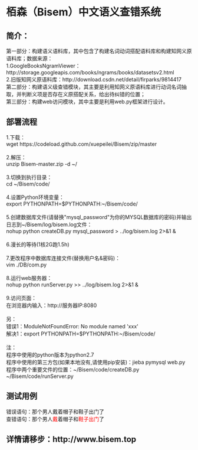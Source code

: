 # 栢森（Bisem）中文语义查错系统
<h2>简介：</h2>
第一部分：构建语义语料库，其中包含了构建名词动词搭配语料库和构建知网义原语料库；数据来源：</br>
1.GoogleBooksNgramViewer：http://storage.googleapis.com/books/ngrams/books/datasetsv2.html </br>
2.旧版知网义原语料库：http://download.csdn.net/detail/firparks/9814417 </br>
第二部分：构建语义级查错模块，其主要是利用知网义原语料库进行动词名词抽取，并判断义项是否存在义原搭配关系，给出待纠错的位置；</br>
第三部分：构建web访问模块，其中主要是利用web.py框架进行设计。</br>

<h2>部署流程</h3>
1.下载：</br>
wget https://codeload.github.com/xuepeilei/Bisem/zip/master
</br></br>
2.解压：</br>
unzip Bisem-master.zip -d ~/
</br></br>
3.切换到执行目录：</br>
cd ~/Bisem/code/
</br></br>
4.设置Python环境变量：</br>
export PYTHONPATH=$PYTHONPATH:~/Bisem/code/
</br></br>
5.创建数据库文件(请替换"mysql_password"为你的MYSQL数据库的密码)并输出日志到~/Bisem/log/bisem.log文件：</br>
nohup python createDB.py mysql_password > ../log/bisem.log 2>&1 &
</br></br>
6.漫长的等待(1核2G跑1.5h)
</br></br>
7.更改程序中数据库连接文件(替换用户名&密码)：</br>
vim ./DB/com.py</br></br>
8.运行web服务器：</br>
nohup python runServer.py >> ../log/bisem.log 2>&1 &
</br></br>
9.访问页面：</br>
在浏览器内输入：http://服务器IP:8080
</br>
</br>
另：</br>
错误1：ModuleNotFoundError: No module named 'xxx'</br>
解决1：export PYTHONPATH=$PYTHONPATH:~/Bisem/code/
</br>
</br>
注：</br>
程序中使用的python版本为python2.7</br>
程序中使用的第三方包(如果本地没有,请使用pip安装)：jieba pymysql web.py</br>
程序中两个重要文件的位置：~/Bisem/code/createDB.py  ~/Bisem/code/runServer.py </br>


<h2>测试用例</h2>
错误语句：那个男人戴着帽子和鞋子出门了</br>
查错语句：那个男人<font color=red>戴</font>着帽子和<font color=red>鞋子出门</font>了

<h2>详情请移步：http://www.bisem.top</h2>
